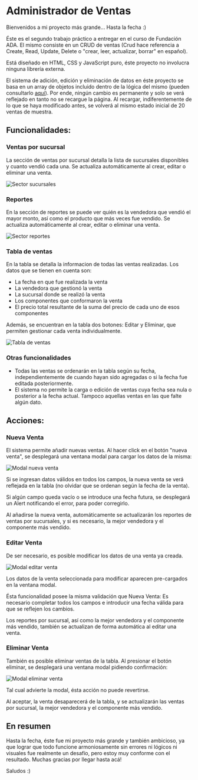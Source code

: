 # Administrador de Ventas

Bienvenidos a mi proyecto más grande... Hasta la fecha :) 

Éste es el segundo trabajo práctico a entregar en el curso de Fundación ADA. El mismo consiste en un CRUD de ventas (Crud hace referencia a Create, Read, Update, Delete o "crear, leer, actualizar, borrar" en español).

Está diseñado en HTML, CSS y JavaScript puro, éste proyecto no involucra ninguna librería externa.

El sistema de adición, edición y eliminación de datos en éste proyecto se basa en un array de objetos incluido dentro de la lógica del mismo (pueden consultarlo [aquí](https://github.com/BlackmistBasset/Administrador-de-ventas/blob/main/js/data.js)). Por ende, ningún cambio es permanente y solo se verá reflejado en tanto no se recargue la página. Al recargar, indiferentemente de lo que se haya modificado antes, se volverá al mismo estado inicial de 20 ventas de muestra.


## Funcionalidades:

### Ventas por sucursal

La sección de ventas por sucursal detalla la lista de sucursales disponibles y cuanto vendió cada una. Se actualiza automáticamente al crear, editar o eliminar una venta.

![Sector sucursales](images/sucursales.png) 

### Reportes

En la sección de reportes se puede ver quién es la vendedora que vendió el mayor monto, así como el producto que más veces fue vendido. Se actualiza automáticamente al crear, editar o eliminar una venta.

![Sector reportes](images/reportes.png)

### Tabla de ventas
En la tabla se detalla la informacion de todas las ventas realizadas. Los datos que se tienen en cuenta son:

* La fecha en que fue realizada la venta
* La vendedora que gestionó la venta
* La sucursal donde se realizó la venta
* Los componentes que conformaron la venta
* El precio total resultante de la suma del precio de cada uno de esos componentes


Además, se encuentran en la tabla dos botones: Editar y Eliminar, que permiten gestionar cada venta individualmente. 


![Tabla de ventas](images/tabla%20ventas.png)


### Otras funcionalidades

* Todas las ventas se ordenarán en la tabla según su fecha, independientemente de cuando hayan sido agregadas o si la fecha fue editada posteriormente.
* El sistema no permite la carga o edición de ventas cuya fecha sea nula o posterior a la fecha actual. Tampoco aquellas ventas en las que falte algún dato.


## Acciones:

### Nueva Venta

El sistema permite añadir nuevas ventas. Al hacer click en el botón "nueva venta", se desplegará una ventana modal para cargar los datos de la misma:

![Modal nueva venta](images/nuevaventa.png)

Si se ingresan datos válidos en todos los campos, la nueva venta se verá reflejada en la tabla (no olvidar que se ordenan según la fecha de la venta). 

Si algún campo queda vacío o se introduce una fecha futura, se desplegará un Alert notificando el error, para poder corregirlo.

Al añadirse la nueva venta, automáticamente se actualizarán los reportes de ventas por sucursales, y si es necesario, la mejor vendedora y el componente más vendido.


### Editar Venta

De ser necesario, es posible modificar los datos de una venta ya creada.

![Modal editar venta](images/editarventa.png)

Los datos de la venta seleccionada para modificar aparecen pre-cargados en la ventana modal. 

Ésta funcionalidad posee la misma validación que Nueva Venta: Es necesario completar todos los campos e introducir una fecha válida para que se reflejen los cambios. 

Los reportes por sucursal, así como la mejor vendedora y el componente más vendido, también se actualizan de forma automática al editar una venta.


### Eliminar Venta

También es posible eliminar ventas de la tabla. Al presionar el botón eliminar, se desplegará una ventana modal pidiendo confirmación:

![Modal eliminar venta](images/eliminarventa.png)

Tal cual advierte la modal, ésta acción no puede revertirse. 

Al aceptar, la venta desaparecerá de la tabla, y se actualizarán las ventas por sucursal, la mejor vendedora y el componente más vendido.


## En resumen 
Hasta la fecha, éste fue mi proyecto más grande y también ambicioso, ya que lograr que todo funcione armoniosamente sin errores ni lógicos ni visuales fue realmente un desafío, pero estoy muy conforme con el resultado. Muchas gracias por llegar hasta acá! 

Saludos :)


